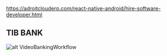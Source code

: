 https://adroitclouderp.com/react-native-android/hire-software-developer.html 

## TIB BANK
![alt VideoBankingWorkflow](https://adroitclouderp.com/react-native-android/image/react-native-Video-call-document-scan.jpg)


 
